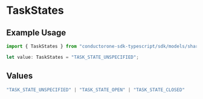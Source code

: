 # TaskStates

## Example Usage

```typescript
import { TaskStates } from "conductorone-sdk-typescript/sdk/models/shared";

let value: TaskStates = "TASK_STATE_UNSPECIFIED";
```

## Values

```typescript
"TASK_STATE_UNSPECIFIED" | "TASK_STATE_OPEN" | "TASK_STATE_CLOSED"
```
